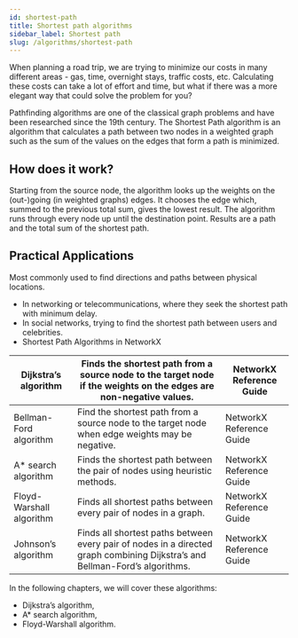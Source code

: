 ```yaml
---
id: shortest-path
title: Shortest path algorithms
sidebar_label: Shortest path
slug: /algorithms/shortest-path
---
```


When planning a road trip, we are trying to minimize our costs in many different areas - gas, time, overnight stays, traffic costs, etc. Calculating these costs can take a lot of effort and time, but what if there was a more elegant way that could solve the problem for you? 

Pathfinding algorithms are one of the classical graph problems and have been researched since the 19th century. The Shortest Path algorithm is an algorithm that calculates a path between two nodes in a weighted graph such as the sum of the values on the edges that form a path is minimized. 

## How does it work?

Starting from the source node, the algorithm looks up the weights on the (out-)going (in weighted graphs) edges. It chooses the edge which, summed to the previous total sum, gives the lowest result. The algorithm runs through every node up until the destination point. Results are a path and the total sum of the shortest path.


## Practical Applications

Most commonly used to find directions and paths between physical locations.
* In networking or telecommunications, where they seek the shortest path with minimum delay.
* In social networks, trying to find the shortest path between users and celebrities.
* Shortest Path Algorithms in NetworkX

| Dijkstra’s algorithm     | Finds the shortest path from a source node to the target node if the weights on the edges are non-negative values.           | NetworkX Reference Guide |
|--------------------------|------------------------------------------------------------------------------------------------------------------------------|--------------------------|
| Bellman-Ford algorithm   | Find the shortest path from a source node to the target node when edge weights may be negative.                              | NetworkX Reference Guide |
| A* search algorithm      | Finds the shortest path between the pair of nodes using heuristic methods.                                                   | NetworkX Reference Guide |
| Floyd-Warshall algorithm | Finds all shortest paths between every pair of nodes in a graph.                                                             | NetworkX Reference Guide |
| Johnson’s algorithm      | Finds all shortest paths between every pair of nodes in a directed graph combining Dijkstra’s and Bellman-Ford’s algorithms. | NetworkX Reference Guide |

In the following chapters, we will cover these algorithms:
* Dijkstra’s algorithm,
* A* search algorithm,
* Floyd-Warshall algorithm.
